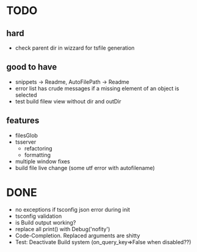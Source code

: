 
TODO
====

hard
----

* check parent dir in wizzard for tsfile generation


good to have
------------

 * snippets -> Readme, AutoFilePath -> Readme
 * error list has crude messages if a missing element of an object is selected
 * test build filew view without dir and outDir

features
--------

 * filesGlob
 * tsserver
   + refactoring
   + formatting
 * multiple window fixes
 * build file live change (some utf error with autofilename)

DONE
====

 * no exceptions if tsconfig json error during init
 * tsconfig validation
 * is Build output working?
 * replace all print() with Debug('nofity')
 * Code-Completion. Replaced arguments are shitty
 * Test: Deactivate Build system (on_query_key=>False when disabled??)